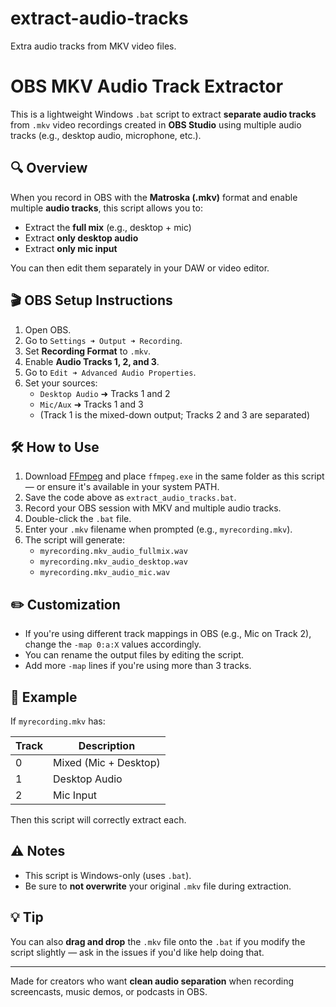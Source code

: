 # extract-audio-tracks
Extra audio tracks from MKV video files. 

# OBS MKV Audio Track Extractor

This is a lightweight Windows `.bat` script to extract **separate audio tracks** from `.mkv` video recordings created in **OBS Studio** using multiple audio tracks (e.g., desktop audio, microphone, etc.).

## 🔍 Overview

When you record in OBS with the **Matroska (.mkv)** format and enable multiple **audio tracks**, this script allows you to:

- Extract the **full mix** (e.g., desktop + mic)
- Extract **only desktop audio**
- Extract **only mic input**

You can then edit them separately in your DAW or video editor.

## 🎬 OBS Setup Instructions

1. Open OBS.
2. Go to `Settings ➜ Output ➜ Recording`.
3. Set **Recording Format** to `.mkv`.
4. Enable **Audio Tracks 1, 2, and 3**.
5. Go to `Edit ➜ Advanced Audio Properties`.
6. Set your sources:
   - `Desktop Audio` ➜ Tracks 1 and 2
   - `Mic/Aux` ➜ Tracks 1 and 3
   - (Track 1 is the mixed-down output; Tracks 2 and 3 are separated)

## 🛠️ How to Use

1. Download [FFmpeg](https://ffmpeg.org/download.html) and place `ffmpeg.exe` in the same folder as this script — or ensure it's available in your system PATH.
2. Save the code above as `extract_audio_tracks.bat`.
3. Record your OBS session with MKV and multiple audio tracks.
4. Double-click the `.bat` file.
5. Enter your `.mkv` filename when prompted (e.g., `myrecording.mkv`).
6. The script will generate:
   - `myrecording.mkv_audio_fullmix.wav`
   - `myrecording.mkv_audio_desktop.wav`
   - `myrecording.mkv_audio_mic.wav`

## ✏️ Customization

- If you're using different track mappings in OBS (e.g., Mic on Track 2), change the `-map 0:a:X` values accordingly.
- You can rename the output files by editing the script.
- Add more `-map` lines if you're using more than 3 tracks.

## 🧪 Example

If `myrecording.mkv` has:

| Track | Description         |
|-------|---------------------|
| 0     | Mixed (Mic + Desktop) |
| 1     | Desktop Audio       |
| 2     | Mic Input           |

Then this script will correctly extract each.

## ⚠️ Notes

- This script is Windows-only (uses `.bat`).
- Be sure to **not overwrite** your original `.mkv` file during extraction.

## 💡 Tip

You can also **drag and drop** the `.mkv` file onto the `.bat` if you modify the script slightly — ask in the issues if you'd like help doing that.

---

Made for creators who want **clean audio separation** when recording screencasts, music demos, or podcasts in OBS.

